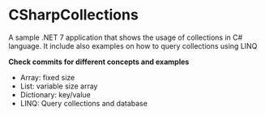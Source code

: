 # CSharpCollections

A sample .NET 7 application that shows the usage of collections in C# language. It include also examples on how to query collections using LINQ

**Check commits for different concepts and examples**

 - Array: fixed size
 - List: variable size array
 - Dictionary: key/value
 - LINQ: Query collections and database